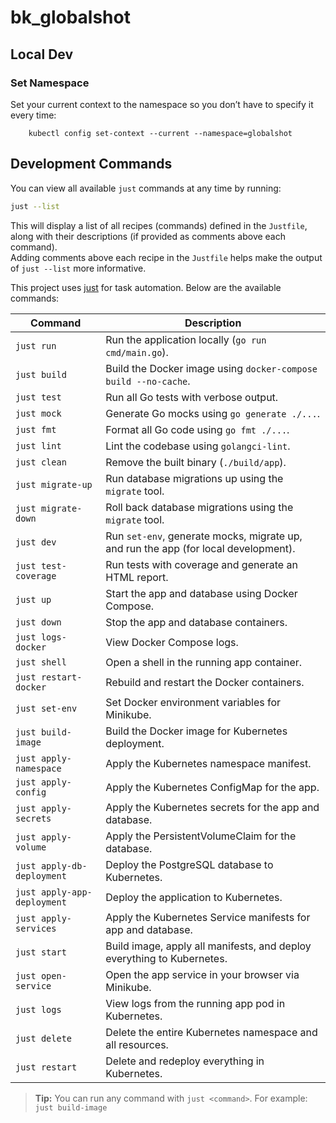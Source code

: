 # bk_globalshot


## Local Dev
### Set Namespace
Set your current context to the namespace so you don’t have to specify it every time:

```shell
    kubectl config set-context --current --namespace=globalshot
```

## Development Commands
You can view all available `just` commands at any time by running:

```sh
just --list
```

This will display a list of all recipes (commands) defined in the `Justfile`, along with their descriptions (if provided as comments above each command).  
Adding comments above each recipe in the `Justfile` helps make the output of `just --list` more informative.

This project uses [just](https://github.com/casey/just) for task automation. Below are the available commands:

| Command                | Description                                                                                   |
|------------------------|-----------------------------------------------------------------------------------------------|
| `just run`             | Run the application locally (`go run cmd/main.go`).                                           |
| `just build`           | Build the Docker image using `docker-compose build --no-cache`.                              |
| `just test`            | Run all Go tests with verbose output.                                                        |
| `just mock`            | Generate Go mocks using `go generate ./...`.                                                 |
| `just fmt`             | Format all Go code using `go fmt ./...`.                                                     |
| `just lint`            | Lint the codebase using `golangci-lint`.                                                     |
| `just clean`           | Remove the built binary (`./build/app`).                                                     |
| `just migrate-up`      | Run database migrations up using the `migrate` tool.                                         |
| `just migrate-down`    | Roll back database migrations using the `migrate` tool.                                      |
| `just dev`             | Run `set-env`, generate mocks, migrate up, and run the app (for local development).          |
| `just test-coverage`   | Run tests with coverage and generate an HTML report.                                         |
| `just up`              | Start the app and database using Docker Compose.                                             |
| `just down`            | Stop the app and database containers.                                                        |
| `just logs-docker`     | View Docker Compose logs.                                                                    |
| `just shell`           | Open a shell in the running app container.                                                   |
| `just restart-docker`  | Rebuild and restart the Docker containers.                                                   |
| `just set-env`         | Set Docker environment variables for Minikube.                                               |
| `just build-image`     | Build the Docker image for Kubernetes deployment.                                            |
| `just apply-namespace` | Apply the Kubernetes namespace manifest.                                                     |
| `just apply-config`    | Apply the Kubernetes ConfigMap for the app.                                                  |
| `just apply-secrets`   | Apply the Kubernetes secrets for the app and database.                                       |
| `just apply-volume`    | Apply the PersistentVolumeClaim for the database.                                            |
| `just apply-db-deployment` | Deploy the PostgreSQL database to Kubernetes.                                            |
| `just apply-app-deployment` | Deploy the application to Kubernetes.                                                   |
| `just apply-services`  | Apply the Kubernetes Service manifests for app and database.                                 |
| `just start`           | Build image, apply all manifests, and deploy everything to Kubernetes.                       |
| `just open-service`    | Open the app service in your browser via Minikube.                                           |
| `just logs`            | View logs from the running app pod in Kubernetes.                                            |
| `just delete`          | Delete the entire Kubernetes namespace and all resources.                                    |
| `just restart`         | Delete and redeploy everything in Kubernetes.                                                |

> **Tip:** You can run any command with `just <command>`. For example:  
> `just build-image`
